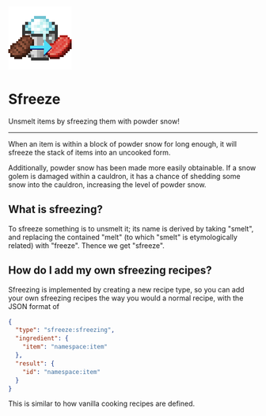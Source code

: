 <img src="src/main/resources/assets/sfreeze/icon.png">

# Sfreeze

Unsmelt items by sfreezing them with powder snow!

***

When an item is within a block of powder snow for long enough, it will sfreeze the stack of items into an uncooked form.

Additionally, powder snow has been made more easily obtainable. If a snow golem is damaged within a cauldron, it has a chance of shedding some snow into the cauldron, increasing the level of powder snow.

## What is sfreezing?

To sfreeze something is to unsmelt it; its name is derived by taking "smelt", and replacing the contained "melt" (to which "smelt" is etymologically related) with "freeze". Thence we get "sfreeze".

## How do I add my own sfreezing recipes?

Sfreezing is implemented by creating a new recipe type, so you can add your own sfreezing recipes the way you would a normal recipe, with the JSON format of

```json
{
  "type": "sfreeze:sfreezing",
  "ingredient": {
    "item": "namespace:item"
  },
  "result": {
    "id": "namespace:item"
  }
}
```

This is similar to how vanilla cooking recipes are defined.